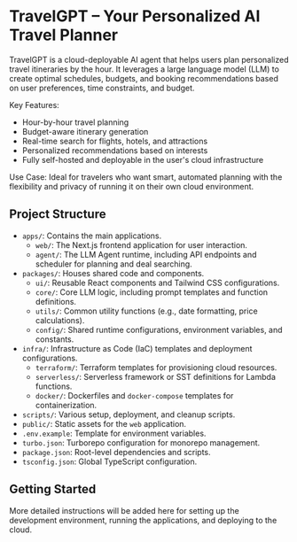 # TravelGPT – Your Personalized AI Travel Planner

TravelGPT is a cloud-deployable AI agent that helps users plan personalized travel itineraries by the hour. It leverages a large language model (LLM) to create optimal schedules, budgets, and booking recommendations based on user preferences, time constraints, and budget.

Key Features:

- Hour-by-hour travel planning
- Budget-aware itinerary generation
- Real-time search for flights, hotels, and attractions
- Personalized recommendations based on interests
- Fully self-hosted and deployable in the user's cloud infrastructure

Use Case: Ideal for travelers who want smart, automated planning with the flexibility and privacy of running it on their own cloud environment.



## Project Structure

- `apps/`: Contains the main applications.
  - `web/`: The Next.js frontend application for user interaction.
  - `agent/`: The LLM Agent runtime, including API endpoints and scheduler for planning and deal searching.
- `packages/`: Houses shared code and components.
  - `ui/`: Reusable React components and Tailwind CSS configurations.
  - `core/`: Core LLM logic, including prompt templates and function definitions.
  - `utils/`: Common utility functions (e.g., date formatting, price calculations).
  - `config/`: Shared runtime configurations, environment variables, and constants.
- `infra/`: Infrastructure as Code (IaC) templates and deployment configurations.
  - `terraform/`: Terraform templates for provisioning cloud resources.
  - `serverless/`: Serverless framework or SST definitions for Lambda functions.
  - `docker/`: Dockerfiles and `docker-compose` templates for containerization.
- `scripts/`: Various setup, deployment, and cleanup scripts.
- `public/`: Static assets for the `web` application.
- `.env.example`: Template for environment variables.
- `turbo.json`: Turborepo configuration for monorepo management.
- `package.json`: Root-level dependencies and scripts.
- `tsconfig.json`: Global TypeScript configuration.

## Getting Started

More detailed instructions will be added here for setting up the development environment, running the applications, and deploying to the cloud.
